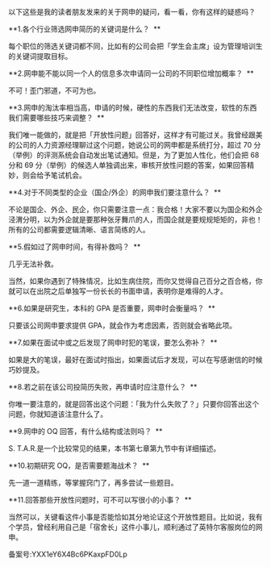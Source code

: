 以下这些是我的读者朋友发来的关于网申的疑问，看一看，你有这样的疑惑吗？ 

**1.各个行业筛选网申简历的关键词是什么？  **

每个职位的筛选关键词都不同，比如有的公司会把「学生会主席」设为管理培训生的关键词提取目标。 

**2.网申能不能以同一个人的信息多次申请同一公司的不同职位增加概率？  **

不可！歪门邪道，不可为也。 

**3.网申的淘汰率相当高，申请的时候，硬性的东西我们无法改变，软性的东西我们需要哪些技巧来调整？  **

我们唯一能做的，就是把「开放性问题」回答好，这样才有可能过关。我曾经跟美的公司的人力资源经理聊过这个问题，她说公司的网申都是系统打分，超过 70 分（举例）的评测系统会自动发出笔试通知。但是，为了更加人性化，他们会把 68 分和 69 分（举例）的候选人单独调出来，审核开放性问题的答案，如果回答精妙，则会给予笔试机会。 

**4.对于不同类型的企业（国企/外企）的网申我们要注意什么？  **

不论是国企、外企、民企，你只需要注意一点：我合格！大家不要以为国企和外企泾渭分明，以为外企就是要那种张牙舞爪的人，而国企就是要规规矩矩的，非也！所有的公司都需要逻辑清晰、语言简练的人。 

**5.假如过了网申时间，有得补救吗？  **

几乎无法补救。 

当然，如果你遇到了特殊情况，比如生病住院，而你又觉得自己百分之百合格，你就可以在出院之后单独写一份长长的书面申请，表明你是难得的人才。 

**6.如果是研究生，本科的 GPA 是否重要，网申时会衡量吗？  **

只要该公司网申要求提供 GPA，就会作为考虑因素，否则就会省略此项。 

**7.如果在面试中或之后发现了网申时犯的笔误，要怎么弥补？  **

如果是大的笔误，最好在面试时指出，如果面试后才发现，可以在写感谢信的时候巧妙提及。 

**8.若之前在该公司投简历失败，再申请时应注意什么？  **

你唯一要注意的，就是回答出这个问题：「我为什么失败了？」只要你回答出这个问题，你就知道该注意什么了。 

**9.网申的 OQ 回答，有什么结构或法则吗？  **

S. T.A.R.是一个比较常见的结果，本书第七章第九节中有详细描述。 

**10.初期研究 OQ，是否需要题海战术？  **

先一道一道精练，等掌握窍门了，再多尝试一些题目。 

**11.回答那些开放性问题时，可不可以写很小的小事？  **

当然可以，关键看这件小事是否能恰如其分地论证这个开放性题目。比如说，我有个学员，曾经利用自己是「宿舍长」这件小事儿，顺利通过了英特尔客服岗位的网申。 

备案号:YXX1eY6X4Bc6PKaxpFD0Lp